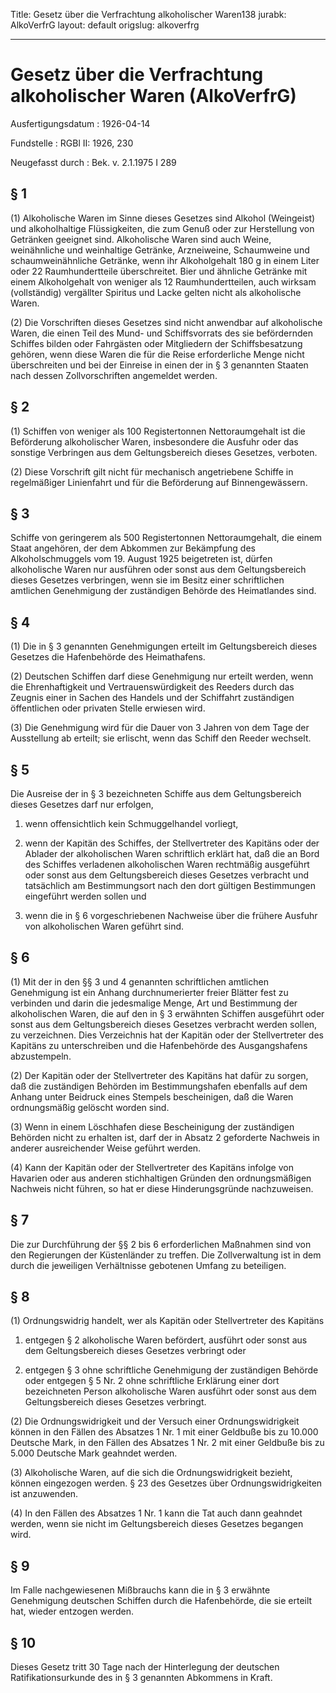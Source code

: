 Title: Gesetz über die Verfrachtung alkoholischer Waren138
jurabk: AlkoVerfrG
layout: default
origslug: alkoverfrg


---

# Gesetz über die Verfrachtung alkoholischer Waren (AlkoVerfrG)

Ausfertigungsdatum
:   1926-04-14

Fundstelle
:   RGBl II: 1926, 230

Neugefasst durch
:   Bek. v. 2.1.1975 I 289


## § 1

(1) Alkoholische Waren im Sinne dieses Gesetzes sind Alkohol
(Weingeist) und alkoholhaltige Flüssigkeiten, die zum Genuß oder zur
Herstellung von Getränken geeignet sind. Alkoholische Waren sind auch
Weine, weinähnliche und weinhaltige Getränke, Arzneiweine, Schaumweine
und schaumweinähnliche Getränke, wenn ihr Alkoholgehalt 180 g in einem
Liter oder 22 Raumhundertteile überschreitet. Bier und ähnliche
Getränke mit einem Alkoholgehalt von weniger als 12 Raumhundertteilen,
auch wirksam (vollständig) vergällter Spiritus und Lacke gelten nicht
als alkoholische Waren.

(2) Die Vorschriften dieses Gesetzes sind nicht anwendbar auf
alkoholische Waren, die einen Teil des Mund- und Schiffsvorrats des
sie befördernden Schiffes bilden oder Fahrgästen oder Mitgliedern der
Schiffsbesatzung gehören, wenn diese Waren die für die Reise
erforderliche Menge nicht überschreiten und bei der Einreise in einen
der in § 3 genannten Staaten nach dessen Zollvorschriften angemeldet
werden.


## § 2

(1) Schiffen von weniger als 100 Registertonnen Nettoraumgehalt ist
die Beförderung alkoholischer Waren, insbesondere die Ausfuhr oder das
sonstige Verbringen aus dem Geltungsbereich dieses Gesetzes, verboten.

(2) Diese Vorschrift gilt nicht für mechanisch angetriebene Schiffe in
regelmäßiger Linienfahrt und für die Beförderung auf Binnengewässern.


## § 3

Schiffe von geringerem als 500 Registertonnen Nettoraumgehalt, die
einem Staat angehören, der dem Abkommen zur Bekämpfung des
Alkoholschmuggels vom 19. August 1925 beigetreten ist, dürfen
alkoholische Waren nur ausführen oder sonst aus dem Geltungsbereich
dieses Gesetzes verbringen, wenn sie im Besitz einer schriftlichen
amtlichen Genehmigung der zuständigen Behörde des Heimatlandes sind.


## § 4

(1) Die in § 3 genannten Genehmigungen erteilt im Geltungsbereich
dieses Gesetzes die Hafenbehörde des Heimathafens.

(2) Deutschen Schiffen darf diese Genehmigung nur erteilt werden, wenn
die Ehrenhaftigkeit und Vertrauenswürdigkeit des Reeders durch das
Zeugnis einer in Sachen des Handels und der Schiffahrt zuständigen
öffentlichen oder privaten Stelle erwiesen wird.

(3) Die Genehmigung wird für die Dauer von 3 Jahren von dem Tage der
Ausstellung ab erteilt; sie erlischt, wenn das Schiff den Reeder
wechselt.


## § 5

Die Ausreise der in § 3 bezeichneten Schiffe aus dem Geltungsbereich
dieses Gesetzes darf nur erfolgen,

1.  wenn offensichtlich kein Schmuggelhandel vorliegt,


2.  wenn der Kapitän des Schiffes, der Stellvertreter des Kapitäns oder
    der Ablader der alkoholischen Waren schriftlich erklärt hat, daß die
    an Bord des Schiffes verladenen alkoholischen Waren rechtmäßig
    ausgeführt oder sonst aus dem Geltungsbereich dieses Gesetzes
    verbracht und tatsächlich am Bestimmungsort nach den dort gültigen
    Bestimmungen eingeführt werden sollen und


3.  wenn die in § 6 vorgeschriebenen Nachweise über die frühere Ausfuhr
    von alkoholischen Waren geführt sind.





## § 6

(1) Mit der in den §§ 3 und 4 genannten schriftlichen amtlichen
Genehmigung ist ein Anhang durchnumerierter freier Blätter fest zu
verbinden und darin die jedesmalige Menge, Art und Bestimmung der
alkoholischen Waren, die auf den in § 3 erwähnten Schiffen ausgeführt
oder sonst aus dem Geltungsbereich dieses Gesetzes verbracht werden
sollen, zu verzeichnen. Dies Verzeichnis hat der Kapitän oder der
Stellvertreter des Kapitäns zu unterschreiben und die Hafenbehörde des
Ausgangshafens abzustempeln.

(2) Der Kapitän oder der Stellvertreter des Kapitäns hat dafür zu
sorgen, daß die zuständigen Behörden im Bestimmungshafen ebenfalls auf
dem Anhang unter Beidruck eines Stempels bescheinigen, daß die Waren
ordnungsmäßig gelöscht worden sind.

(3) Wenn in einem Löschhafen diese Bescheinigung der zuständigen
Behörden nicht zu erhalten ist, darf der in Absatz 2 geforderte
Nachweis in anderer ausreichender Weise geführt werden.

(4) Kann der Kapitän oder der Stellvertreter des Kapitäns infolge von
Havarien oder aus anderen stichhaltigen Gründen den ordnungsmäßigen
Nachweis nicht führen, so hat er diese Hinderungsgründe nachzuweisen.


## § 7

Die zur Durchführung der §§ 2 bis 6 erforderlichen Maßnahmen sind von
den Regierungen der Küstenländer zu treffen. Die Zollverwaltung ist in
dem durch die jeweiligen Verhältnisse gebotenen Umfang zu beteiligen.


## § 8

(1) Ordnungswidrig handelt, wer als Kapitän oder Stellvertreter des
Kapitäns

1.  entgegen § 2 alkoholische Waren befördert, ausführt oder sonst aus dem
    Geltungsbereich dieses Gesetzes verbringt oder


2.  entgegen § 3 ohne schriftliche Genehmigung der zuständigen Behörde
    oder entgegen § 5 Nr. 2 ohne schriftliche Erklärung einer dort
    bezeichneten Person alkoholische Waren ausführt oder sonst aus dem
    Geltungsbereich dieses Gesetzes verbringt.




(2) Die Ordnungswidrigkeit und der Versuch einer Ordnungswidrigkeit
können in den Fällen des Absatzes 1 Nr. 1 mit einer Geldbuße bis zu
10\.000 Deutsche Mark, in den Fällen des Absatzes 1 Nr. 2 mit einer
Geldbuße bis zu 5.000 Deutsche Mark geahndet werden.

(3) Alkoholische Waren, auf die sich die Ordnungswidrigkeit bezieht,
können eingezogen werden. § 23 des Gesetzes über Ordnungswidrigkeiten
ist anzuwenden.

(4) In den Fällen des Absatzes 1 Nr. 1 kann die Tat auch dann geahndet
werden, wenn sie nicht im Geltungsbereich dieses Gesetzes begangen
wird.


## § 9

Im Falle nachgewiesenen Mißbrauchs kann die in § 3 erwähnte
Genehmigung deutschen Schiffen durch die Hafenbehörde, die sie erteilt
hat, wieder entzogen werden.


## § 10

Dieses Gesetz tritt 30 Tage nach der Hinterlegung der deutschen
Ratifikationsurkunde des in § 3 genannten Abkommens in Kraft.

